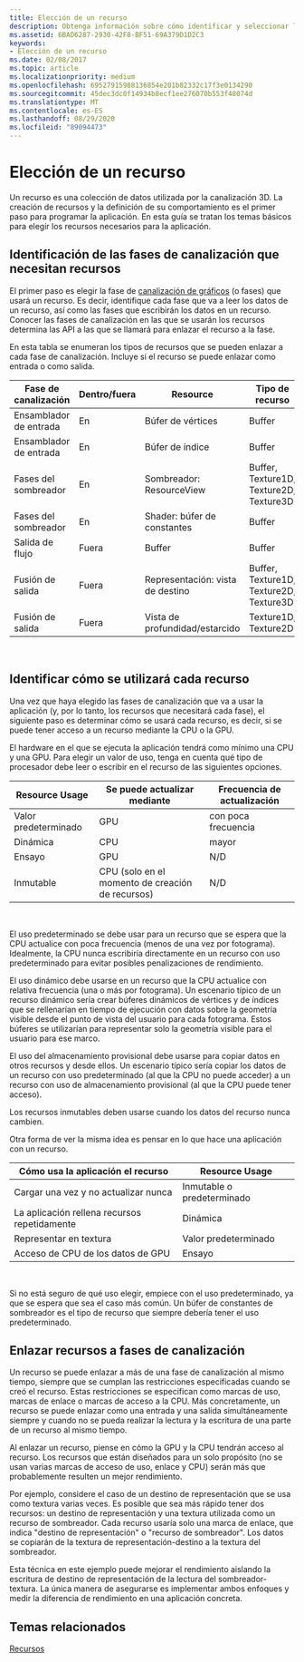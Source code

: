 ```yaml
---
title: Elección de un recurso
description: Obtenga información sobre cómo identificar y seleccionar los mejores recursos que se van a enlazar con diferentes fases de la canalización de gráficos 3D en la aplicación.
ms.assetid: 6BAD6287-2930-42F8-BF51-69A379D1D2C3
keywords:
- Elección de un recurso
ms.date: 02/08/2017
ms.topic: article
ms.localizationpriority: medium
ms.openlocfilehash: 69527915988136854e201b82332c17f3e0134290
ms.sourcegitcommit: 45dec3dc0f14934b8ecf1ee276070b553f48074d
ms.translationtype: MT
ms.contentlocale: es-ES
ms.lasthandoff: 08/29/2020
ms.locfileid: "89094473"
---
```

# <a name="choosing-a-resource"></a>Elección de un recurso


Un recurso es una colección de datos utilizada por la canalización 3D. La creación de recursos y la definición de su comportamiento es el primer paso para programar la aplicación. En esta guía se tratan los temas básicos para elegir los recursos necesarios para la aplicación.

## <a name="span-ididentify_bindingspanspan-ididentify_bindingspanspan-ididentify_bindingspanidentify-pipeline-stages-that-need-resources"></a><span id="Identify_Binding"></span><span id="identify_binding"></span><span id="IDENTIFY_BINDING"></span>Identificación de las fases de canalización que necesitan recursos


El primer paso es elegir la fase de [canalización de gráficos](graphics-pipeline.md) (o fases) que usará un recurso. Es decir, identifique cada fase que va a leer los datos de un recurso, así como las fases que escribirán los datos en un recurso. Conocer las fases de canalización en las que se usarán los recursos determina las API a las que se llamará para enlazar el recurso a la fase.

En esta tabla se enumeran los tipos de recursos que se pueden enlazar a cada fase de canalización. Incluye si el recurso se puede enlazar como entrada o como salida.

| Fase de canalización  | Dentro/fuera | Resource               | Tipo de recurso                           |
|-----------------|--------|------------------------|-----------------------------------------|
| Ensamblador de entrada | En     | Búfer de vértices          | Buffer                                  |
| Ensamblador de entrada | En     | Búfer de índice           | Buffer                                  |
| Fases del sombreador   | En     | Sombreador: ResourceView    | Buffer, Texture1D, Texture2D, Texture3D |
| Fases del sombreador   | En     | Shader: búfer de constantes | Buffer                                  |
| Salida de flujo   | Fuera    | Buffer                 | Buffer                                  |
| Fusión de salida   | Fuera    | Representación: vista de destino     | Buffer, Texture1D, Texture2D, Texture3D |
| Fusión de salida   | Fuera    | Vista de profundidad/estarcido     | Texture1D, Texture2D                    |

 

## <a name="span-ididentify_usagespanspan-ididentify_usagespanspan-ididentify_usagespanidentify-how-each-resource-will-be-used"></a><span id="Identify_Usage"></span><span id="identify_usage"></span><span id="IDENTIFY_USAGE"></span>Identificar cómo se utilizará cada recurso


Una vez que haya elegido las fases de canalización que va a usar la aplicación (y, por lo tanto, los recursos que necesitará cada fase), el siguiente paso es determinar cómo se usará cada recurso, es decir, si se puede tener acceso a un recurso mediante la CPU o la GPU.

El hardware en el que se ejecuta la aplicación tendrá como mínimo una CPU y una GPU. Para elegir un valor de uso, tenga en cuenta qué tipo de procesador debe leer o escribir en el recurso de las siguientes opciones.

| Resource Usage | Se puede actualizar mediante                    | Frecuencia de actualización |
|----------------|--------------------------------------|---------------------|
| Valor predeterminado        | GPU                                  | con poca frecuencia        |
| Dinámica        | CPU                                  | mayor          |
| Ensayo        | GPU                                  | N/D                 |
| Inmutable      | CPU (solo en el momento de creación de recursos) | N/D                 |

 

El uso predeterminado se debe usar para un recurso que se espera que la CPU actualice con poca frecuencia (menos de una vez por fotograma). Idealmente, la CPU nunca escribiría directamente en un recurso con uso predeterminado para evitar posibles penalizaciones de rendimiento.

El uso dinámico debe usarse en un recurso que la CPU actualice con relativa frecuencia (una o más por fotograma). Un escenario típico de un recurso dinámico sería crear búferes dinámicos de vértices y de índices que se rellenarían en tiempo de ejecución con datos sobre la geometría visible desde el punto de vista del usuario para cada fotograma. Estos búferes se utilizarían para representar solo la geometría visible para el usuario para ese marco.

El uso del almacenamiento provisional debe usarse para copiar datos en otros recursos y desde ellos. Un escenario típico sería copiar los datos de un recurso con uso predeterminado (al que la CPU no puede acceder) a un recurso con uso de almacenamiento provisional (al que la CPU puede tener acceso).

Los recursos inmutables deben usarse cuando los datos del recurso nunca cambien.

Otra forma de ver la misma idea es pensar en lo que hace una aplicación con un recurso.

| Cómo usa la aplicación el recurso     | Resource Usage       |
|---------------------------------------|----------------------|
| Cargar una vez y no actualizar nunca            | Inmutable o predeterminado |
| La aplicación rellena recursos repetidamente | Dinámica              |
| Representar en textura                     | Valor predeterminado              |
| Acceso de CPU de los datos de GPU                | Ensayo              |

 

Si no está seguro de qué uso elegir, empiece con el uso predeterminado, ya que se espera que sea el caso más común. Un búfer de constantes de sombreador es el tipo de recurso que siempre debería tener el uso predeterminado.

## <a name="span-idresource_types_and_pipeline_stagesspanspan-idresource_types_and_pipeline_stagesspanspan-idresource_types_and_pipeline_stagesspanbinding-resources-to-pipeline-stages"></a><span id="Resource_Types_and_Pipeline_stages"></span><span id="resource_types_and_pipeline_stages"></span><span id="RESOURCE_TYPES_AND_PIPELINE_STAGES"></span>Enlazar recursos a fases de canalización


Un recurso se puede enlazar a más de una fase de canalización al mismo tiempo, siempre que se cumplan las restricciones especificadas cuando se creó el recurso. Estas restricciones se especifican como marcas de uso, marcas de enlace o marcas de acceso a la CPU. Más concretamente, un recurso se puede enlazar como una entrada y una salida simultáneamente siempre y cuando no se pueda realizar la lectura y la escritura de una parte de un recurso al mismo tiempo.

Al enlazar un recurso, piense en cómo la GPU y la CPU tendrán acceso al recurso. Los recursos que están diseñados para un solo propósito (no se usan varias marcas de acceso de uso, enlace y CPU) serán más que probablemente resulten un mejor rendimiento.

Por ejemplo, considere el caso de un destino de representación que se usa como textura varias veces. Es posible que sea más rápido tener dos recursos: un destino de representación y una textura utilizada como un recurso de sombreador. Cada recurso usaría solo una marca de enlace, que indica "destino de representación" o "recurso de sombreador". Los datos se copiarán de la textura de representación-destino a la textura del sombreador.

Esta técnica en este ejemplo puede mejorar el rendimiento aislando la escritura de destino de representación de la lectura del sombreador-textura. La única manera de asegurarse es implementar ambos enfoques y medir la diferencia de rendimiento en una aplicación concreta.

## <a name="span-idrelated-topicsspanrelated-topics"></a><span id="related-topics"></span>Temas relacionados


[Recursos](resources.md)

 

 




